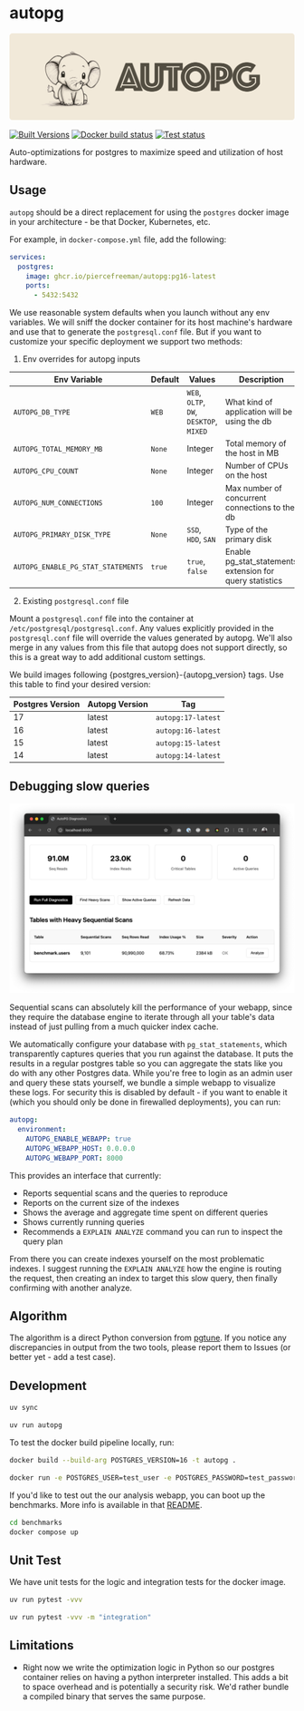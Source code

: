 # autopg

![Autopg Logo](https://raw.githubusercontent.com/piercefreeman/autopg/main/media/header.png)

[![Built Versions](https://img.shields.io/badge/autopg:latest-latest-black)](https://github.com/piercefreeman/autopg/pkgs/container/autopg)
[![Docker build status](https://github.com/piercefreeman/autopg/actions/workflows/docker.yml/badge.svg)](https://github.com/piercefreeman/autopg/actions)
[![Test status](https://github.com/piercefreeman/autopg/actions/workflows/test.yml/badge.svg)](https://github.com/piercefreeman/autopg/actions)

Auto-optimizations for postgres to maximize speed and utilization of host hardware.

## Usage

`autopg` should be a direct replacement for using the `postgres` docker image in your architecture - be that Docker, Kubernetes, etc.

For example, in `docker-compose.yml` file, add the following:

```yaml
services:
  postgres:
    image: ghcr.io/piercefreeman/autopg:pg16-latest
    ports:
      - 5432:5432
```

We use reasonable system defaults when you launch without any env variables. We will sniff the docker container for its host machine's hardware and use that to generate the `postgresql.conf` file. But if you want to customize your specific deployment we support two methods:

1. Env overrides for autopg inputs

| Env Variable | Default | Values | Description |
| ------------ | ------- | ------ | ----------- |
| `AUTOPG_DB_TYPE` | `WEB` | `WEB`, `OLTP`, `DW`, `DESKTOP`, `MIXED` | What kind of application will be using the db |
| `AUTOPG_TOTAL_MEMORY_MB` | `None` | Integer | Total memory of the host in MB |
| `AUTOPG_CPU_COUNT` | `None` | Integer | Number of CPUs on the host |
| `AUTOPG_NUM_CONNECTIONS` | `100` | Integer | Max number of concurrent connections to the db |
| `AUTOPG_PRIMARY_DISK_TYPE` | `None` | `SSD`, `HDD`, `SAN` | Type of the primary disk |
| `AUTOPG_ENABLE_PG_STAT_STATEMENTS` | `true` | `true`, `false` | Enable pg_stat_statements extension for query statistics |

2. Existing `postgresql.conf` file

Mount a `postgresql.conf` file into the container at `/etc/postgresql/postgresql.conf`. Any values explicitly provided in the `postgresql.conf` file will override the values generated by autopg. We'll also merge in any values from this file that autopg does not support directly, so this is a great way to add additional custom settings.

We build images following {postgres_version}-{autopg_version} tags. Use this table to find your desired version:

| Postgres Version | Autopg Version | Tag |
| ---------------- | -------------- | --- |
| 17               | latest          | `autopg:17-latest` |
| 16               | latest          | `autopg:16-latest` |
| 15               | latest          | `autopg:15-latest` |
| 14               | latest          | `autopg:14-latest` |

## Debugging slow queries

![Analysis App](./media/analysis-app.png)

Sequential scans can absolutely kill the performance of your webapp, since they require the database engine to iterate through all your table's data instead of just pulling from a much quicker index cache.

We automatically configure your database with `pg_stat_statements`, which transparently captures queries that you run against the database. It puts the results in a regular postgres table so you can aggregate the stats like you do with any other Postgres data. While you're free to login as an admin user and query these stats yourself, we bundle a simple webapp to visualize these logs. For security this is disabled by default - if you want to enable it (which you should only be done in firewalled deployments), you can run:

```yml
autopg:
  environment:
    AUTOPG_ENABLE_WEBAPP: true
    AUTOPG_WEBAPP_HOST: 0.0.0.0
    AUTOPG_WEBAPP_PORT: 8000
```

This provides an interface that currently:

- Reports sequential scans and the queries to reproduce
- Reports on the current size of the indexes
- Shows the average and aggregate time spent on different queries
- Shows currently running queries
- Recommends a `EXPLAIN ANALYZE` command you can run to inspect the query plan

From there you can create indexes yourself on the most problematic indexes. I suggest running the `EXPLAIN ANALYZE` how the engine is routing the request, then creating an index to target this slow query, then finally confirming with another analyze.

## Algorithm

The algorithm is a direct Python conversion from [pgtune](https://pgtune.leopard.in.ua/). If you notice any discrepancies in output from the two tools, please report them to Issues (or better yet - add a test case).

## Development

```bash
uv sync
```

```bash
uv run autopg
```

To test the docker build pipeline locally, run:

```bash
docker build --build-arg POSTGRES_VERSION=16 -t autopg .
```

```bash
docker run -e POSTGRES_USER=test_user -e POSTGRES_PASSWORD=test_password autopg
```

If you'd like to test out the our analysis webapp, you can boot up the benchmarks. More info is available in that [README](./benchmarks/README.md).

```bash
cd benchmarks
docker compose up
```

## Unit Test

We have unit tests for the logic and integration tests for the docker image.

```bash
uv run pytest -vvv
```

```bash
uv run pytest -vvv -m "integration"
```

## Limitations

- Right now we write the optimization logic in Python so our postgres container relies on having a python interpreter installed. This adds a bit to space overhead and is potentially a security risk. We'd rather bundle a compiled binary that serves the same purpose.
